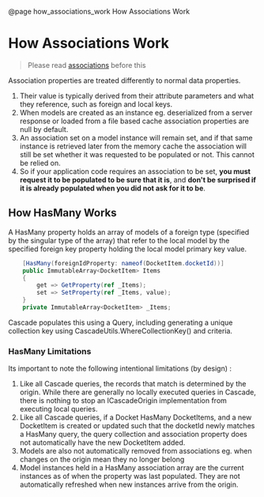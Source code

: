 @page how_associations_work How Associations Work 

# How Associations Work

> Please read [associations](#associations) before this

Association properties are treated differently to normal data properties.

1. Their value is typically derived from their attribute parameters and what they reference, such as foreign and local keys.
2. When models are created as an instance eg. deserialized from a server response or loaded from a file based cache association properties are null by default.
3. An association set on a model instance will remain set, and if that same instance is retrieved later from the memory cache the association will still
   be set whether it was requested to be populated or not. This cannot be relied on.
4. So if your application code requires an association to be set, **you must request it to be populated to be sure that it is**, and **don't be surprised if it is
   already populated when you did not ask for it to be**.

## How HasMany Works

A HasMany property holds an array of models of a foreign type (specified by the singular type of the array) that refer to the local model by
the specified foreign key property holding the local model primary key value.

```csharp
    [HasMany(foreignIdProperty: nameof(DocketItem.docketId))]
    public ImmutableArray<DocketItem> Items
    {
        get => GetProperty(ref _Items);
        set => SetProperty(ref _Items, value);
    }
    private ImmutableArray<DocketItem> _Items;
```

Cascade populates this using a Query, including generating a unique collection key using CascadeUtils.WhereCollectionKey() and criteria.

### HasMany Limitations

Its important to note the following intentional limitations (by design) :

1. Like all Cascade queries, the records that match is determined by the origin. While there are generally no locally executed queries in Cascade, there is nothing to stop an ICascadeOrigin implementation from executing local queries.
2. Like all Cascade queries, if a Docket HasMany DocketItems, and a new DocketItem is created or updated such that the docketId newly matches a HasMany query, the query collection and association property does not automatically have the new DocketItem added. 
3. Models are also not automatically removed from associations eg. when changes on the origin mean they no longer belong  
4. Model instances held in a HasMany association array are the current instances as of when the property was last populated. They are not automatically refreshed when new instances arrive from the origin.

